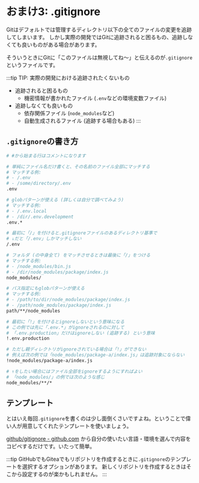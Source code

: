 # おまけ3: .gitignore

Gitはデフォルトでは管理するディレクトリ以下の全てのファイルの変更を追跡してしまいます。
しかし実際の開発ではGitに追跡されると困るもの、追跡しなくても良いものがある場合があります。

そういうときにGitに「このファイルは無視してね～」と伝えるのが`.gitignore`というファイルです。

:::tip TIP: 実際の開発における追跡されたくないもの

- 追跡されると困るもの
  - 機密情報が書かれたファイル (`.env`などの環境変数ファイル)
- 追跡しなくても良いもの
  - 依存関係ファイル (`node_modules`など)
  - 自動生成されるファイル (追跡する場合もある)
:::

## `.gitignore`の書き方

```sh
# #から始まる行はコメントになります

# 単純にファイル名だけ書くと、その名前のファイル全部にマッチする
# マッチする例:
# - /.env 
# - /some/directory/.env
.env

# globパターンが使える (詳しくは自分で調べてみよう)
# マッチする例:
# - /.env.local
# - /dir/.env.development
.env.*

# 最初に「/」を付けると.gitignoreファイルのあるディレクトリ基準で
# ↓だと「/.env」しかマッチしない
/.env

# フォルダ (の中身全て) をマッチさせるときは最後に「/」をつける
# マッチする例:
# - /node_modules/bin.js
# - /dir/node_modules/package/index.js
node_modules/

# パス指定にもglobパターンが使える
# マッチする例:
# - /path/to/dir/node_modules/package/index.js
# - /path/node_modules/package/index.js
path/**/node_modules

# 最初に「!」を付けるとignoreしないという意味になる
# この例では先に「.env.*」がignoreされるのに対して
# 「.env.production」だけはignoreしない (追跡する) という意味
!.env.production

# ただし親ディレクトリがignoreされている場合は「!」ができない
# 例えば次の例では「node_modules/package-a/index.js」は追跡対象にならない
!node_modules/package-a/index.js

# ↑をしたい場合にはファイル全部をignoreするようにすればよい
# 「node_modules/」の例では次のような感じ
node_modules/**/*
```

## テンプレート

とはいえ毎回`.gitignore`を書くのは少し面倒くさいですよね。ということで偉い人が用意してくれたテンプレートを使いましょう。

[github/gitignore - github.com](https://github.com/github/gitignore) から自分の使いたい言語・環境を選んで内容をコピペするだけです。いたって簡単。

:::tip
GitHubでもGiteaでもリポジトリを作成するときに`.gitignore`のテンプレートを選択するオプションがあります。
新しくリポジトリを作成するときはそこから設定するのが楽かもしれません。
:::
